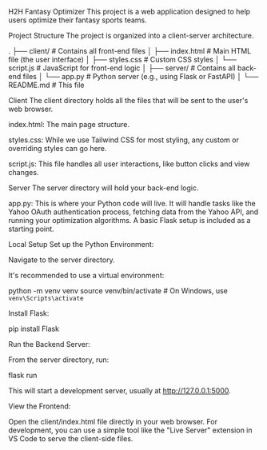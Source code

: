 H2H Fantasy Optimizer
This project is a web application designed to help users optimize their fantasy sports teams.

Project Structure
The project is organized into a client-server architecture.

.
├── client/              # Contains all front-end files
│   ├── index.html       # Main HTML file (the user interface)
│   ├── styles.css       # Custom CSS styles
│   └── script.js        # JavaScript for front-end logic
│
├── server/              # Contains all back-end files
│   └── app.py           # Python server (e.g., using Flask or FastAPI)
│
└── README.md            # This file


Client
The client directory holds all the files that will be sent to the user's web browser.

index.html: The main page structure.

styles.css: While we use Tailwind CSS for most styling, any custom or overriding styles can go here.

script.js: This file handles all user interactions, like button clicks and view changes.

Server
The server directory will hold your back-end logic.

app.py: This is where your Python code will live. It will handle tasks like the Yahoo OAuth authentication process, fetching data from the Yahoo API, and running your optimization algorithms. A basic Flask setup is included as a starting point.

Local Setup
Set up the Python Environment:

Navigate to the server directory.

It's recommended to use a virtual environment:

python -m venv venv
source venv/bin/activate  # On Windows, use `venv\Scripts\activate`


Install Flask:

pip install Flask


Run the Backend Server:

From the server directory, run:

flask run


This will start a development server, usually at http://127.0.0.1:5000.

View the Frontend:

Open the client/index.html file directly in your web browser. For development, you can use a simple tool like the "Live Server" extension in VS Code to serve the client-side files.
